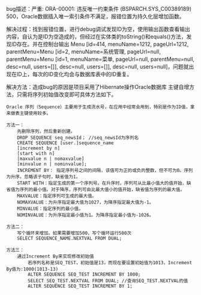 bug描述：严重: ORA-00001: 违反唯一约束条件 (BSPARCH.SYS_C00389189) 500，Oracle数据插入唯一索引条件不满足，报错位置为持久化层增加函数。

解决过程：找到报错位置，进行debug调试发现ID为空，使用输出函数查看输出内容，自认为是ID为空造成的，但经过在实体类的toString()和equals()方法，发现ID存在。并在控制台输出
Menu [id=414, menuName=1212, pageUrl=1212, parentMenu=Menu [id=2, menuName=系统管理, pageUrl=null, parentMenu=Menu [id=1, menuName=菜单, pageUrl=null, parentMenu=null, desc=null, users=[]], desc=null, users=[]], desc=null, users=null]，问题就出现在ID上，每次的ID变化均会与数据库表中的ID重复。

解决方法：造成bug的原因是项目采用了Hibernate操作Oracle数据库 主键自增方法，只需将序列初始值改变即可具体方法如下。

	Oracle 序列（Sequence）主要用于生成流水号，在应用中经常会用到，特别是作为ID值，拿来做表主键使用较多。

	方法一：
		先删除序列，然后重新创建。
		DROP SEQUENCE seq_newsId； //seq_newsId为序列名
		CREATE SEQUENCE [user.]sequence_name
	    [increment by n]
	    [start with n]
	    [maxvalue n | nomaxvalue]
	    [minvalue n | nominvalue];
	    INCREMENT BY： 指定序列号之间的间隔，该值可为正的或负的整数，但不可为0。序列为升序。忽略该子句时，缺省值为1。
	    START WITH：指定生成的第一个序列号。在升序时，序列可从比最小值大的值开始，缺省值为序列的最小值。对于降序，序列可由比最大值小的值开始，缺省值为序列的最大值。
	    MAXVALUE：指定序列可生成的最大值。
	    NOMAXVALUE：为升序指定最大值为1027，为降序指定最大值为-1。
	    MINVALUE：指定序列的最小值。
	    NOMINVALUE：为升序指定最小值为1。为降序指定最小值为-1026。

	方法二：
		写个循环来增加。如果需要增加500，写个循环运行500次
		SELECT SEQUENCE_NAME.NEXTVAL FROM DUAL;

	方法三：
		通过Increment By来实现修改初始值
			若序列名称是SEQ_TEST，初始值是13，而现在要设置初始值为1013，Increment By值为:1000(1013-13)
			ALTER SEQUENCE SEQ_TEST INCREMENT BY 1000;
			SELECT SEQ_TEST.NEXTVAL FROM DUAL; //查询SEQ_TEST.NEXTVAL的值
			ALTER SEQUENCE SEQ_TEST INCREMENT BY 1;